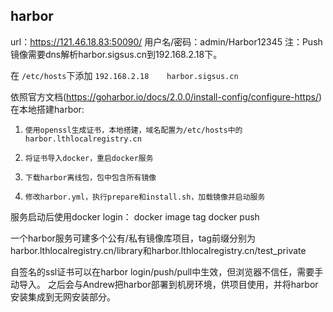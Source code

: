 
harbor
------------------------------------------------------


url：https://121.46.18.83:50090/
用户名/密码：admin/Harbor12345
注：Push 镜像需要dns解析harbor.sigsus.cn到192.168.2.18下。

在 `/etc/hosts`下添加  `192.168.2.18    harbor.sigsus.cn` 


依照官方文档(https://goharbor.io/docs/2.0.0/install-config/configure-https/)在本地搭建harbor:
1.     使用openssl生成证书，本地搭建，域名配置为/etc/hosts中的harbor.lthlocalregistry.cn
2.     将证书导入docker，重启docker服务
3.     下载harbor离线包，包中包含所有镜像
4.     修改harbor.yml，执行prepare和install.sh，加载镜像并启动服务
 
服务启动后使用docker login：
docker image tag 
docker push 

一个harbor服务可建多个公有/私有镜像库项目，tag前缀分别为harbor.lthlocalregistry.cn/library和harbor.lthlocalregistry.cn/test_private

自签名的ssl证书可以在harbor login/push/pull中生效，但浏览器不信任，需要手动导入。
之后会与Andrew把harbor部署到机房环境，供项目使用，并将harbor安装集成到无网安装部分。
